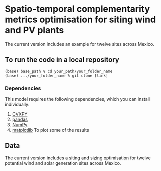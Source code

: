 # Spatio-temporal complementarity metrics optimisation for siting wind and PV plants
The current version includes an example for twelve sites across Mexico.


## To run the code in a local repository 

```
(base) base_path % cd your_path/your_folder_name
(base) .../your_folder_name % git clone [link] 
```
### Dependencies
This model requires the following dependencies, which you can install individually:
1. [CVXPY](https://github.com/cvxpy/cvxpy/tree/master)
2. [pandas](https://pandas.pydata.org/docs/getting_started/install.html)
3. [NumPy](https://numpy.org/install/)
4. [matplotlib](https://matplotlib.org/stable/users/installing/index.html) To plot some of the results


## Data
The current version includes a siting and sizing optimisation for twelve potential wind and solar generation sites across Mexico. 
